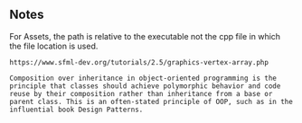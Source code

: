 ## Notes

For Assets, the path is relative to the executable not the cpp file in which the file location is used.

    https://www.sfml-dev.org/tutorials/2.5/graphics-vertex-array.php


```
Composition over inheritance in object-oriented programming is the principle that classes should achieve polymorphic behavior and code reuse by their composition rather than inheritance from a base or parent class. This is an often-stated principle of OOP, such as in the influential book Design Patterns.
```

